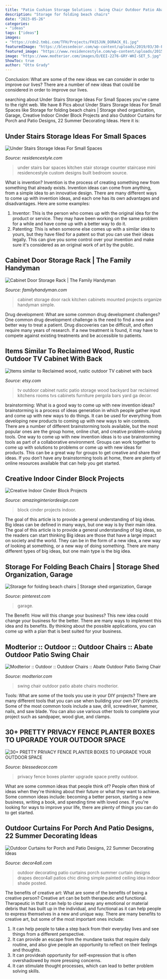 ```yaml
---
title: "Patio Cushion Storage Solutions : Swing Chair Outdoor Patio Abate Chairs Modterior"
description: "Storage for folding beach chairs"
date: "2023-05-26"
categories:
- "ideas"
tags: ["ideas"]
images:
- "https://cdn2.tmbi.com/TFH/Projects/FH15JUN_DORACK_01.jpg"
featuredImage: "https://blessedecor.com/wp-content/uploads/2019/03/30-PRETTY-PRIVACY-FENCE-PLANTER-BOXES-TO-UPGRADE-YOUR-OUTDOOR-SPACE-20-1.jpg"
featured_image: "https://www.residencestyle.com/wp-content/uploads/2015/02/under-stairs-bar.jpg"
image: "https://www.modterior.com/images/D/EEI-2276-GRY-WHI-SET_5.jpg"
ShowToc: true
author: "Otto Grady"
---
```



Conclusion: What are some of the new ideas we can consider in order to improve our lives?
There are a number of new ideas that could be considered in order to improve our lives.

	

		
searching about Under Stairs Storage Ideas For Small Spaces you've came to the right web. We have 8 Pics about Under Stairs Storage Ideas For Small Spaces like Storage for folding beach chairs | Storage shed organization, Garage, Creative Indoor Cinder Block Projects and also Outdoor Curtains for Porch and Patio Designs, 22 Summer Decorating Ideas. Here it is:
		
    
## Under Stairs Storage Ideas For Small Spaces

<img loading=lazy src="https://www.residencestyle.com/wp-content/uploads/2015/02/under-stairs-bar.jpg" onerror="this.onerror=null;this.src='https://tse3.mm.bing.net/th?id=OIP.L5X44VlpfsqRJvP-vMPR6QHaFw&amp;pid=15.1';" alt="Under Stairs Storage Ideas For Small Spaces">

_Source: residencestyle.com_

>under stairs bar spaces kitchen stair storage counter staircase mini residencestyle custom designs built bedroom source. 

	

What is invention?
Invention is the process of creating something new from something that already exists. Invention ideas can come from anything, from a simple idea to an innovative design. There are many different ways to come up with invention ideas, and each one has its own advantages and disadvantages. Here are some examples: 
1. Inventor: This is the person who comes up with the original idea for the product or service. They may have been working on the same problem for a while and have come up with a better way to do it. 
2. Patenting: This is when someone else comes up with a similar idea to yours, but they have filed for a patent so that you can use their ideas legally. This can give you some control over your invention and make sure it's considered as an original work of art by the public. 

    
## Cabinet Door Storage Rack | The Family Handyman

<img loading=lazy src="https://cdn2.tmbi.com/TFH/Projects/FH15JUN_DORACK_01.jpg" onerror="this.onerror=null;this.src='https://tse1.mm.bing.net/th?id=OIP.ZvbbJ8d7FY6E8AOMjkTSoAHaHa&amp;pid=15.1';" alt="Cabinet Door Storage Rack | The Family Handyman">

_Source: familyhandyman.com_

>cabinet storage door rack kitchen cabinets mounted projects organize handyman simple. 

	

Drug development: What are some common drug development challenges?
One common drug development challenge is the need to find a new and better way to treat a patient. Drug discoveries can be difficult, and often require many years of research. If a new treatment is found, it may have to compete against existing treatments and be accessible to patients.

    
## Items Similar To Reclaimed Wood, Rustic Outdoor TV Cabinet With Back

<img loading=lazy src="https://img1.etsystatic.com/122/1/11790460/il_570xN.916860043_rjlu.jpg" onerror="this.onerror=null;this.src='https://tse2.mm.bing.net/th?id=OIP.xsbeGFIzCu1g_Oxxg5V04QHaHB&amp;pid=15.1';" alt="Items similar to Reclaimed wood, rustic outdoor TV cabinet with back">

_Source: etsy.com_

>tv outdoor cabinet rustic patio storage wood backyard bar reclaimed kitchens rooms tvs cabinets furniture pergola bars yard ga decor. 

	

brainstorming: What is a good way to come up with new invention ideas?
brainstorming is a process of ideas generation in which people gather input and come up with new ways to do things. It can be used for everything from developing new products to coming up with new ways to win contests. There are a number of different brainstorming tools available, but the most popular ones are the group home, online chat, and creative problem-solving tools. 
One way to come up with new invention ideas is to use brainstorming tools as part of a collaborative environment. Groups can work together to come up with solutions to problems or come up with new ideas for products. This can be a great way for groups to get creative and share their ideas. If you don't have any brainstorming tools at home, there are plenty of online resources available that can help you get started.

    
## Creative Indoor Cinder Block Projects

<img loading=lazy src="http://www.amazinginteriordesign.com/wp-content/uploads/2019/02/fi-10.jpg" onerror="this.onerror=null;this.src='https://tse1.mm.bing.net/th?id=OIP.k_DLk6i4fqPkoLJFZMHVZQHaJ3&amp;pid=15.1';" alt="Creative Indoor Cinder Block Projects">

_Source: amazinginteriordesign.com_

>block cinder projects indoor. 

	

The goal of this article is to provide a general understanding of big ideas. Big ideas can be defined in many ways, but one way is by their main idea. The goal of this article is to provide a general understanding of big ideas, so the readers can start thinking
Big ideas are those that have a large impact on society and the world. They can be in the form of a new idea, a new way of looking at something, or a new way of doing something. There are many different types of big ideas, but one main type is the big idea.

    
## Storage For Folding Beach Chairs | Storage Shed Organization, Garage

<img loading=lazy src="https://i.pinimg.com/736x/0b/7f/c9/0b7fc90db75abcb65fc370188bf7b512.jpg" onerror="this.onerror=null;this.src='https://tse4.mm.bing.net/th?id=OIP._xCdbqU8TWET8vK9kCABPAHaJg&amp;pid=15.1';" alt="Storage for folding beach chairs | Storage shed organization, Garage">

_Source: pinterest.com_

>garage. 

	

The Benefit: How will this change your business?
This new idea could change your business for the better. There are many ways to implement this idea and its benefits. By thinking about the possible applications, you can come up with a plan that is best suited for your business.

    
## Modterior :: Outdoor :: Outdoor Chairs :: Abate Outdoor Patio Swing Chair

<img loading=lazy src="https://www.modterior.com/images/D/EEI-2276-GRY-WHI-SET_5.jpg" onerror="this.onerror=null;this.src='https://tse1.mm.bing.net/th?id=OIP.mTE15RVupdk_mOJtWPjKJAHaHa&amp;pid=15.1';" alt="Modterior :: Outdoor :: Outdoor Chairs :: Abate Outdoor Patio Swing Chair">

_Source: modterior.com_

>swing chair outdoor patio abate chairs modterior. 

	

Tools: What are some of the tools you use in your DIY projects?
There are many different tools that you can use when building your own DIY projects. Some of the most common tools include a saw, drill, screwdriver, hammer, nails, and saw blade. You can also use various other tools to complete your project such as sandpaper, wood glue, and clamps.

    
## 30+ PRETTY PRIVACY FENCE PLANTER BOXES TO UPGRADE YOUR OUTDOOR SPACE

<img loading=lazy src="https://blessedecor.com/wp-content/uploads/2019/03/30-PRETTY-PRIVACY-FENCE-PLANTER-BOXES-TO-UPGRADE-YOUR-OUTDOOR-SPACE-20-1.jpg" onerror="this.onerror=null;this.src='https://tse1.mm.bing.net/th?id=OIP.rgNYYRkd7Qt9KgjHcs6jlwHaLH&amp;pid=15.1';" alt="30+ PRETTY PRIVACY FENCE PLANTER BOXES TO UPGRADE YOUR OUTDOOR SPACE">

_Source: blessedecor.com_

>privacy fence boxes planter upgrade space pretty outdoor. 

	

What are some common ideas that people think of?
People often think of ideas when they're thinking about their future or what they want to achieve. Some common ideas include: becoming a better person, starting a new business, writing a book, and spending time with loved ones. If you're looking for ways to improve your life, there are plenty of things you can do to get started.

    
## Outdoor Curtains For Porch And Patio Designs, 22 Summer Decorating Ideas

<img loading=lazy src="http://www.decor4all.com/wp-content/uploads/2012/08/outdoor-curtain-fabrics-summer-decorating-ideas-22.jpg" onerror="this.onerror=null;this.src='https://tse2.mm.bing.net/th?id=OIP.9ITAoAGX9VV5yc23ILHrHwHaHa&amp;pid=15.1';" alt="Outdoor Curtains for Porch and Patio Designs, 22 Summer Decorating Ideas">

_Source: decor4all.com_

>outdoor decorating patio curtains porch summer curtain designs drapes decor4all patios chic dining simple painted ceiling idea indoor shade posted. 

	

The benefits of creative art: What are some of the benefits of being a creative person?
Creative art can be both therapeutic and functional. Therapeutic in that it can help to clear away any emotional or material debris that has built up in the individual, and functional as it can help people to express themselves in a new and unique way. There are many benefits to creative art, but some of the most important ones include: 
1. It can help people to take a step back from their everyday lives and see things from a different perspective.
2. It can provide an escape from the mundane tasks that require daily routine, and also give people an opportunity to reflect on their feelings and thoughts. 
3. It can provideah opportunity for self-expression that is often overshadowed by more pressing concerns. 
4. It can stimulate thought processes, which can lead to better problem solving skills.

